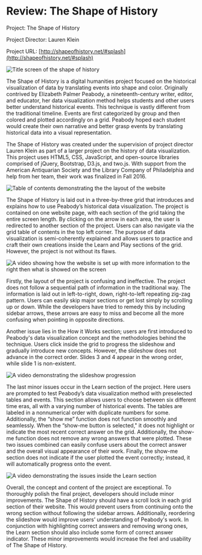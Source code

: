 # Review: The Shape of History

Project: The Shape of History

Project Director: Lauren Klein

Project URL: [http://shapeofhistory.net/#splash](http://shapeofhistory.net/#splash)

![Title screen of the shape of history](https://jakeverry.github.io/Jake-Verry-CNU/images/TSH.png)

The Shape of History is a digital humanities project focused on the historical visualization of data by translating events into shape and color. Originally contrived by Elizabeth Palmer Peabody, a nineteenth-century writer, editor, and educator, her data visualization method helps students and other users better understand historical events. This technique is vastly different from the traditional timeline. Events are first categorized by group and then colored and plotted accordingly on a grid. Peabody hoped each student would create their own narrative and better grasp events by translating historical data into a visual representation.

The Shape of History was created under the supervision of project director Lauren Klein as part of a larger project on the history of data visualization. This project uses HTML5, CSS, JavaScript, and open-source libraries comprised of jQuery, Bootstrap, D3.js, and two.js. With support from the American Antiquarian Society and the Library Company of Philadelphia and help from her team, their work was finalized in Fall 2016. 

![Table of contents demonstrating the the layout of the website](https://jakeverry.github.io/Jake-Verry-CNU/images/TC.png)

The Shape of History is laid out in a three-by-three grid that introduces and explains how to use Peabody’s historical data visualization. The project is contained on one website page, with each section of the grid taking the entire screen length. By clicking on the arrow in each area, the user is redirected to another section of the project. Users can also navigate via the grid table of contents in the top left corner. The purpose of data visualization is semi-coherently explained and allows users to practice and craft their own creations inside the Learn and Play sections of the grid. However, the project is not without its flaws.

![A video showing how the website is set up with more information to the right then what is showed on the screen](https://jakeverry.github.io/Jake-Verry-CNU/images/Scroll.gif)

Firstly, the layout of the project is confusing and ineffective. The project does not follow a sequential path of information in the traditional way. The information is laid out in left-to-right, down, right-to-left repeating zig-zag pattern. Users can easily skip major sections or get lost simply by scrolling up or down. While the developers have tried to remedy this by including sidebar arrows, these arrows are easy to miss and become all the more confusing when pointing in opposite directions.

Another issue lies in the How it Works section; users are first introduced to Peabody's data visualization concept and the methodologies behind the technique. Users click inside the grid to progress the slideshow and gradually introduce new concepts. However, the slideshow does not advance in the correct order. Slides 3 and 4 appear in the wrong order, while slide 1 is non-existent.

![A video demonstrating the slideshow progression](https://jakeverry.github.io/Jake-Verry-CNU/images/Scrolls.gif)

The last minor issues occur in the Learn section of the project. Here users are prompted to test Peabody’s data visualization method with preselected tables and events. This section allows users to choose between six different time eras, all with a varying number of historical events. The tables are labeled in a nonnumerical order with duplicate numbers for some. Additionally, the “show me” function does not function smoothly and seamlessly. When the “show-me button is selected," it does not highlight or indicate the most recent correct answer on the grid. Additionally, the show-me function does not remove any wrong answers that were plotted. These two issues combined can easily confuse users about the correct answer and the overall visual appearance of their work. Finally, the show-me section does not indicate if the user plotted the event correctly; instead, it will automatically progress onto the event. 

![A video demonstrating the issues inside the Learn section](https://jakeverry.github.io/Jake-Verry-CNU/images/Learn.gif)

Overall, the concept and content of the project are exceptional. To thoroughly polish the final project, developers should include minor improvements. The Shape of History should have a scroll lock in each grid section of their website. This would prevent users from continuing onto the wrong section without following the sidebar arrows. Additionally, reordering the slideshow would improve users’ understanding of Peabody's work. In conjunction with highlighting correct answers and removing wrong ones, the Learn section should also include some form of correct answer indicator. These minor improvements would increase the feel and usability of The Shape of History.
